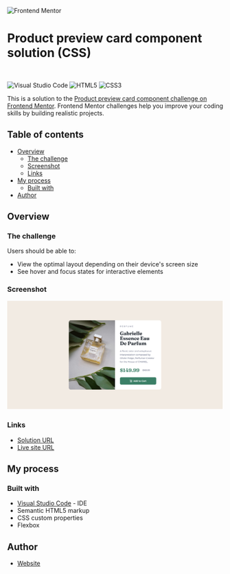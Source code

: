 ![Frontend Mentor](https://www.frontendmentor.io/static/images/logo-desktop.svg)

# Product preview card component solution (CSS)

<br>

![Visual Studio Code](https://img.shields.io/badge/Visual%20Studio%20Code-0078d7.svg?style=for-the-badge&logo=visual-studio-code&logoColor=white) ![HTML5](https://img.shields.io/badge/html5-%23E34F26.svg?style=for-the-badge&logo=html5&logoColor=white) ![CSS3](https://img.shields.io/badge/css3-%231572B6.svg?style=for-the-badge&logo=css3&logoColor=white)

This is a solution to the [Product preview card component challenge on Frontend Mentor](https://www.frontendmentor.io/challenges/product-preview-card-component-GO7UmttRfa). Frontend Mentor challenges help you improve your coding skills by building realistic projects.

## Table of contents

-   [Overview](#overview)
    -   [The challenge](#the-challenge)
    -   [Screenshot](#screenshot)
    -   [Links](#links)
-   [My process](#my-process)
    -   [Built with](#built-with)
-   [Author](#author)

## Overview

### The challenge

Users should be able to:

-   View the optimal layout depending on their device's screen size
-   See hover and focus states for interactive elements

### Screenshot

![](./screenshot.png)

### Links

-   [Solution URL](https://github.com/adamhm/frontend-mentor-challenges/tree/main/product-preview-card-component-main/vanilla-css)
-   [Live site URL](https://adamhm.github.io/fm/product-preview-card/vanilla-css/)

## My process

### Built with

-   [Visual Studio Code](https://code.visualstudio.com/) - IDE
-   Semantic HTML5 markup
-   CSS custom properties
-   Flexbox

## Author

-   [Website](https://adamhm.github.io)
